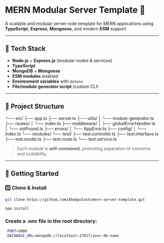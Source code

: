 # MERN Modular Server Template 🧩

A scalable and modular server-side template for MERN applications using **TypeScript**, **Express**, **Mongoose**, and modern **ESM** support.

---

## 🧱 Tech Stack

- **Node.js** + **Express.js** (modular routes & services)
- **TypeScript**
- **MongoDB** + **Mongoose**
- **ESM modules** enabled
- **Environment variables** with `dotenv`
- **File/module generator script** (custom CLI)

---

## 📁 Project Structure

└── src/
    ├── app.ts
    ├── server.ts
    ├── utils/
    │   └── module-generator.ts
    ├── routes/
    │   └── index.ts
    ├── middleware/
    │   ├── globalErrorHandler.ts
    │   └── notFound.ts
    ├── errors/
    │   └── AppError.ts
    ├── config/
    │   └── index.ts
    └── modules/
        └── test/
            ├── test.controller.ts
            ├── test.interface.ts
            ├── test.model.ts
            ├── test.route.ts
            └── test.service.ts



> Each module is **self-contained**, promoting separation of concerns and scalability.

---

## 🚀 Getting Started

### 1️⃣ Clone & Install

```bash
git clone https://github.com/Ahmdpolash/mern-server-template.git

npm install
```

### Create a .env file in the root directory:
```bash
 PORT=5000
 DATABASE_URL=mongodb://localhost:27017/your-db-name
 ```
